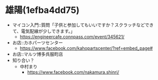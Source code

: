 # 雄陽(1efba4dd75)

- マイコン入門::質問「子供と参加してもいいですか？スクラッチなどできて、電気配線が少しできます。」
  - https://engineercafe.connpass.com/event/345621/
- お店::カホパーツセンター
  - https://www.facebook.com/kahopartscenter/?ref=embed_page#
- お店::マルツ博多呉服町店
- 知り合い？
  - 中村まり
    - https://www.facebook.com/nakamura.shinri/




